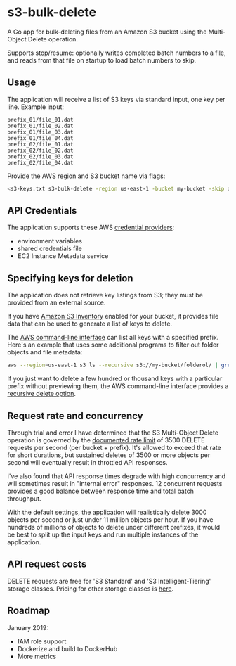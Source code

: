 s3-bulk-delete
==============

A Go app for bulk-deleting files from an Amazon S3 bucket using the Multi-Object Delete operation.

Supports stop/resume: optionally writes completed batch numbers to a file, and reads from that file on startup to load batch numbers to skip.


Usage
-----

The application will receive a list of S3 keys via standard input, one key per line. Example input:

```
prefix_01/file_01.dat
prefix_01/file_02.dat
prefix_01/file_03.dat
prefix_01/file_04.dat
prefix_02/file_01.dat
prefix_02/file_02.dat
prefix_02/file_03.dat
prefix_02/file_04.dat
```

Provide the AWS region and S3 bucket name via flags:

```bash
<s3-keys.txt s3-bulk-delete -region us-east-1 -bucket my-bucket -skip deleted-batches.txt
```


API Credentials
---------------

The application supports these AWS [credential providers](https://docs.aws.amazon.com/sdk-for-go/v1/developer-guide/configuring-sdk.html#specifying-credentials):

- environment variables
- shared credentials file
- EC2 Instance Metadata service


Specifying keys for deletion
----------------------------

The application does not retrieve key listings from S3; they must be provided from an external source.

If you have [Amazon S3 Inventory](https://docs.aws.amazon.com/AmazonS3/latest/dev/storage-inventory.html) enabled for your bucket, it provides file data that can be used to generate a list of keys to delete.

The [AWS command-line interface](https://docs.aws.amazon.com/cli/latest/reference/s3/ls.html) can list all keys with a specified prefix. Here's an example that uses some additional programs to filter out folder objects and file metadata:

```bash
aws --region=us-east-1 s3 ls --recursive s3://my-bucket/folderol/ | grep -v "\/$" | awk '{ print $4 }' >s3-keys.txt
```

If you just want to delete a few hundred or thousand keys with a particular prefix without previewing them, the AWS command-line interface provides a [recursive delete option](https://docs.aws.amazon.com/cli/latest/reference/s3/rm.html).


Request rate and concurrency
----------------------------

Through trial and error I have determined that the S3 Multi-Object Delete operation is governed by the [documented rate limit](https://docs.aws.amazon.com/AmazonS3/latest/dev/request-rate-perf-considerations.html) of 3500 DELETE requests per second (per bucket + prefix). It's allowed to exceed that rate for short durations, but sustained deletes of 3500 or more objects per second will eventually result in throttled API responses.

I've also found that API response times degrade with high concurrency and will sometimes result in "internal error" responses. 12 concurrent requests provides a good balance between response time and total batch throughput.

With the default settings, the application will realistically delete 3000 objects per second or just under 11 million objects per hour. If you have hundreds of millions of objects to delete under different prefixes, it would be best to split up the input keys and run multiple instances of the application.


API request costs
-----------------

DELETE requests are free for 'S3 Standard' and 'S3 Intelligent-Tiering' storage classes. Pricing for other storage classes is [here](https://aws.amazon.com/s3/pricing/#Request_pricing).


Roadmap
-------

January 2019:

- IAM role support
- Dockerize and build to DockerHub
- More metrics

